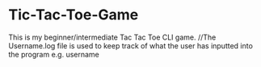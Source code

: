 # Tic-Tac-Toe-Game
This is my beginner/intermediate Tac Tac Toe CLI game.
//The Username.log file is used to keep track of what the user has inputted into the program e.g. username

